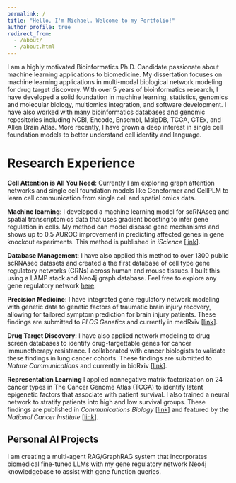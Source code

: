 ```yaml
---
permalink: /
title: "Hello, I'm Michael. Welcome to my Portfolio!"
author_profile: true
redirect_from: 
  - /about/
  - /about.html
---
```


I am a highly motivated Bioinformatics Ph.D. Candidate passionate about machine learning applications to biomedicine. My dissertation focuses on machine learning applications in multi-modal biological network modeling for drug target discovery. With over 5 years of bioinformatics research, I have developed a solid foundation in machine learning, statistics, genomics and molecular biology, multiomics integration, and software development. I have also worked with many bioinformatics databases and genomic repositories including NCBI, Encode, Ensembl, MsigDB, TCGA, GTEx, and Allen Brain Atlas. More recently, I have grown a deep interest in single cell foundation models to better understand cell identity and language.

# Research Experience

**Cell Attention is All You Need**: Currently I am exploring graph attention networks and single cell foundation models like Geneformer and CellPLM to learn cell communication from single cell and spatial omics data.

**Machine learning**: I developed a machine learning model for scRNAseq and spatial transcriptomics data that uses gradient boosting to infer gene regulation in cells. My method can model disease gene mechanisms and shows up to 0.5 AUROC improvement in predicting affected genes in gene knockout experiments. This method is published in *iScience* [[link](https://www.cell.com/iscience/fulltext/S2589-0042(23)01201-4?_returnURL=https%3A%2F%2Flinkinghub.elsevier.com%2Fretrieve%2Fpii%2FS2589004223012014%3Fshowall%3Dtrue)].

**Database Management**: I have also applied this method to over 1300 public scRNAseq datasets and created a the first database of cell type gene regulatory networks (GRNs) across human and mouse tissues. I built this using a LAMP stack and Neo4j graph database. Feel free to explore any gene regulatory network [here](https://mergeomics.research.idre.ucla.edu/scGRNdb/).

**Precision Medicine**: I have integrated gene regulatory network modeling with genetic data to genetic factors of traumatic brain injury recovery, allowing for tailored symptom prediction for brain injury patients. These findings are submitted to *PLOS Genetics* and currently in medRxiv [[link](https://doi.org/10.1101/2025.03.11.25323465)].

**Drug Target Discovery**: I have also applied network modeling to drug screen databases to identify drug-targettable genes for cancer immunotherapy resistance. I collaborated with cancer biologists to validate these findings in lung cancer cohorts. These findings are submitted to *Nature Communications* and currently in bioRxiv [[link](https://www.biorxiv.org/content/10.1101/2024.11.22.624939v1)].

**Representation Learning**  I applied nonnegative matrix factorization on 24 cancer types in The Cancer Genome Atlas (TCGA) to identify latent epigenetic factors that associate with patient survival. I also trained a neural network to stratify patients into high and low survival groups. These findings are published in *Communications Biology* [[link](https://www.nature.com/articles/s42003-023-05459-w)] and featured by the *National Cancer Institute* [[link](https://datascience.cancer.gov/news-events/news/epigenetics-and-machine-learning-help-make-cancer-predictions)].

## Personal AI Projects

I am creating a multi-agent RAG/GraphRAG system that incorporates biomedical fine-tuned LLMs with my gene regulatory network Neo4j knowledgebase to assist with gene function queries.
